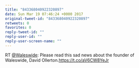 ```yaml
---
title: "843368040922320897"
date: Sun Mar 19 07:46:24 +0000 2017
original-tweet-id: "843368040922320897"
retweets: 0
favorites: 0
reply-tweet-id: ""
reply-user-id: ""
reply-user-screen-name: ""
---
```

RT <a href="https://twitter.com/Waleswide">@Waleswide</a>: Please read this sad news about the founder of Waleswide, David Ollerton.<a href="https://t.co/aV6CW8YeJr">https://t.co/aV6CW8YeJr</a>
